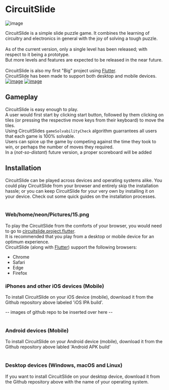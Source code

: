 # CircuitSlide 
![image](https://user-images.githubusercontent.com/101563309/158162587-16cd1a87-55d6-4dbc-a070-16ba3762ab8c.png)

CircuitSlide is a simple slide puzzle game. It combines the learning of circuitry and electronics in general with the joy of solving a tough puzzle.<br>
<br>
As of the current version, only a single level has been released; with respect to it being a prototype.<br> But more levels and features are expected to be released in the near future.<br>
<br>
CircuitSlide is also my first "Big" project using [Flutter](https://flutter.dev/).<br>
CircuitSlide has been made to support both desktop and mobile devices. <br>
[![image](https://user-images.githubusercontent.com/101563309/158166071-6b667e4d-cb2c-404a-ad85-837e5bd8b50b.png)](https://user-images.githubusercontent.com/101563309/158167440-11d6e8ca-30bc-47e5-8568-9f210bdf12ac.png)
[![image](https://user-images.githubusercontent.com/101563309/158167210-b1743337-fefb-443f-acbe-55d7d66cee15.png)](https://user-images.githubusercontent.com/101563309/158167389-2484c525-bffe-4cee-92b9-9d8864d780e0.png)
<br>
## Gameplay
CircuitSlide is easy enough to play.<br>
A user would first start by clicking start button, followed by them clicking on tiles (or pressing the respective move keys from their keyboard) to move the tiles.<br> Using CircuitSlides `gameSolvabilityCheck` algorithm guarrantees all users that each game is 100% solvable.<br>
Users can spice up the game by competing against the time they took to win, or perhaps the number of moves they required.<br>
In a (_not-so-distant_) future version, a proper scoreboard will be added



## Installation

CircuitSlide can be played across devices and operating systems alike. You could play CircuitSlide from your browser and entirely skip the installation hassle; or you can keep CircuitSlide for your very own by installing it on your device. Check out some quick guides on the installation processes. <br>
<br>
 ### Web/home/neon/Pictures/15.png

To play the CircuitSlide from the comforts of your browser, you would need to go to [circuitslide.project.flutter](https://flutter.dev).<br>
It is recommended that you play from a desktop or mobile device for an optimum experience.<br>
CircuitSlide (along with [Flutter](https://docs.flutter.dev/development/platform-integration/web#which-web-browsers-are-supported-by-flutter)) support the following browsers:

- Chrome
- Safari
- Edge
- Firefox

### iPhones and other iOS devices (Mobile)

To install CircuitSlide on your iOS device (mobile), download it from the Github repository above labeled 'iOS IPA build'.

-- images of github repo to be inserted over here --
<br>
<br>

### Android devices (Mobile) 
To install CircuitSlide on your Android device (mobile), download it from the Github repository above labled 'Android APK build'
<br>
<br>

### Desktop devices (Windows, macOS and Linux)
If you want to install CircuitSlide on your desktop device, download it from the Github repository above with the name of your operating system.
<br>
<br>
